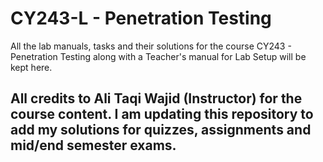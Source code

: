 # CY243-L - Penetration Testing

All the lab manuals, tasks and their solutions for the course CY243 - Penetration Testing along with a Teacher's manual for Lab Setup will be kept here.

All credits to Ali Taqi Wajid (Instructor) for the course content. I am updating this repository to add my solutions for quizzes, assignments and mid/end semester exams.
---
